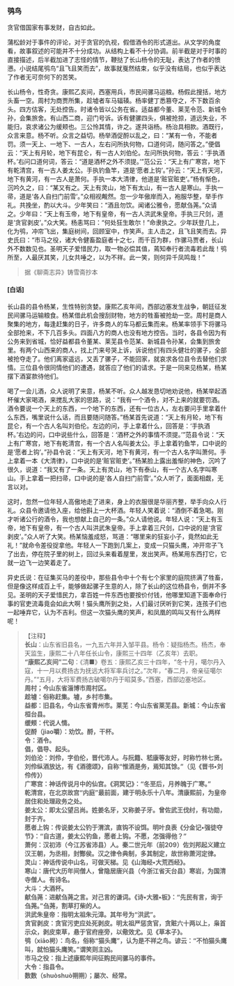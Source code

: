 <script type="text/javascript">
    var head = document.getElementsByTagName('head')[0];
    cssURL = '/public/liao.css';
    linkTag = document.createElement('link');
    linkTag.href = cssURL;
    linkTag.setAttribute('type','text/css');
    linkTag.setAttribute('rel','stylesheet');
    head.appendChild(linkTag);
</script>
### 鸮鸟

贪官借国家有事发财，自古如此。

蒲松龄对于事件的评论，对于贪官的仇视，假借酒令的形式道出。从文学的角度看，故事叙述的可能并不十分成功。从结构上看不十分协调。前半截是对于时事的直接描述，后半截加进了志怪的情节，鞭挞了长山杨令的无耻，表达了作者的愤懑。小说结尾鸮鸟“且飞且笑而去”，故事就戛然结束，似乎没有结局，也似乎表达了作者无可奈何下的苦笑。

长山杨令，性奇贪。康熙乙亥间，西塞用兵，市民间骡马运粮。杨假此搜括，地方头畜一空。周村为商贾所集，趁墟者车马辐辏。杨率健丁悉篡夺之，不下数百余头。四方估客，无处控告。时诸令皆以公务在省。适益都今董、莱芜令范、新城令孙，会集旅舍。有山西二商，迎门号诉。诉有健骡四头，俱被抢掠，道远失业，不能归，哀求诸公为缓颊也。三公怜其情，许之。遂共诣杨。杨治具相款。酒既行，众言来意。杨不听。众言之益切。杨举酒促酹以乱之，曰：“某有一令，不能者罚。须一天上、一地下、一古人，左右问所执何物，口道何词，随问答之。”便倡云：“天上有月轮，地下有昆仑，有一古人刘伯伦。左问所执何物，答云：‘手执酒杯。’右问口道何词，答云：“道是酒杯之外不须提。’”范公云：“天上有广寒宫，地下有乾清宫，有一古人姜太公。手执钓鱼竿，道是‘愿者上钩’。”孙云：“天上有天河，地下有黄河，有一古人是萧何。手执一本大清律，他道是‘赃官赃吏’。”杨有惭色，沉吟久之，曰：“某又有之。天上有灵山，地下有太山，有一古人是寒山。手执一帚，道是‘各人自扫门前雪’。”众相视觍然。忽一少年傲岸而入，袍服华整，举手作礼。共挽坐，酌以大斗。少年笑曰：“酒且勿饮。闻诸公雅令，愿献刍荛。”众请之。少年曰：“天上有玉帝，地下有皇帝，有一古人洪武朱皇帝。手执三尺剑，道是‘贪官剥皮’。”众大笑。杨恚骂曰：“何处狂生敢尔！”命隶执之。少年跃登几上，化为鸮，冲帘飞出，集庭树间，回顾室中，作笑声。主人击之，且飞且笑而去。异史氏曰：“市马之役，诸大令健畜盈庭者十之七，而千百为群，作骡马贾者，长山外不数数见也。圣明天子爱惜民力，取一物必偿其值，蔫知奉行者流毒若此哉！鸮所至，人最厌其笑，儿女共唾之，以为不祥。此一笑，则何异千凤鸣哉！”

</section>

> 据《聊斋志异》铸雪斋抄本

#### [白话]
<aside>

长山县的县令杨某，生性特别贪婪。康熙乙亥年间，西部边塞发生战争，朝廷征发民间骡马运输粮食。杨某借此机会搜刮财物，地方的牲畜被抢劫一空。周村是商人聚集的地方，每逢赶集的日子，许多商人的车马都云集而来。杨某率领手下将骡马全部抢来，不下几百多头。四面八方的商人也没有地方控告。当时，各县令因为有公务来到省城，恰好益都县令董某、莱芜县令范某、新城县令孙某，会集到旅舍里。有两个山西来的商人，找上门来号哭上诉，诉说他们有四头健壮的骡子，全部被抢夺走了。他们离家遥远，又丢了骡子，不能回家，就哀求各位县令去替他们求情。三位县令很同情他们的遭遇，就答应了他们的请求。于是一同来见杨某，杨某摆下酒宴款待他们。

喝了一会儿酒，众人说明了来意，杨某不听。众人越发恳切地劝说他，杨某举起酒杯催大家喝酒，来搅乱大家的思路，说：“我有一个酒令，对不上来的就要罚酒。酒令要说一个天上的东西，一个地下的东西，还有一位古人，左右要问手里拿着什么东西，嘴里说什么话，而且要随问随答。”杨某首先说道：“天上有月轮，地下有昆仑，有一个古人名叫刘伯伦。左边的问，手上拿着什么，回答是：‘手执酒杯。’右边的问，口中说些什么，回答是：‘酒杯之外的事情不须提。’”范县令说：“天上有广寒宫，地下有乾清宫，有一个古人名叫姜太公。手上拿着钓鱼竿，口中说的是‘愿者上钩’。”孙县令说：“天上有天河，地下有黄河，有一个古人名字叫萧何。手上拿着一本《大清律》，口中说的是‘赃官赃吏’。”杨某脸上露出羞惭的神色，沉吟了很久，说道：“我又有了一条。天上有灵山，地下有泰山，有一个古人名字叫寒山。手上拿着一把扫帚，口中说的是‘各人自扫门前雪’。”众人听了，面面相觑，无言以对。

这时，忽然一位年轻人高傲地走了进来，身上的衣服很是华丽齐整，举手向众人行礼。众县令邀请他入座，给他斟上一大杯酒。年轻人笑着说：“酒倒不着急喝。刚才听诸公行的酒令，我也想献上自己的一条。”众人请他说。年轻人说：“天上有玉帝，地下有皇帝，有一个古人叫洪武朱皇帝。手上拿着三尺剑，口中说的是‘贪官剥皮’。”众人听了大笑。杨某恼羞成怒，骂道：“哪里来的狂妄小子，竟然如此无礼！”就命令差役捉拿他。年轻人一下跑到几案上，变成一只猫头鹰，冲开帘子飞了出去，停在院子里的树上，回过头来看着屋里，发出笑声。杨某用东西打它，它就一边飞一边笑着走了。

异史氏说：在征集买马的差役中，那些县令中十个有七个家里的庭院挤满了牲畜，但是像这样成百上千，能够做起骡子生意的人，除了长山的这位杨县令，倒并不多见。圣明的天子爱惜民力，拿百姓一件东西也要按价付钱，他哪里知道下面奉命行事的官吏流毒竟会如此大啊！猫头鹰所到之处，人们最讨厌听到它笑，连孩子们也一起唾弃它，认为不吉利。但这一次猫头鹰的笑声，和凤凰的鸣叫又有什么两样呢！

</aside>

> 【注释】  
<b>长山</b>：山东省旧县名，一九五六年并入邹平县。杨令：疑指杨杰。杨杰，奉天监生，康熙二十八年任长山令，康熙三十四年（乙亥年）去职。  
<b>“康熙乙亥间”二句</b>：《清■》卷五：康熙乙亥三十四年，“冬十月，噶尔丹入寇，十一月以费扬古为抚远大将军率兵讨之。”次年，“春二月，帝亲征噶尔丹。”“五月，大将军费扬古破噶尔丹于昭莫多。”西塞，西部边塞地区。  
<b>周村；今山东省淄博市周村区。  
<b>趁墟</b>：俗称赶集。墟，乡村市集。  
<b>益都</b>：旧县名，今山东省青州市。莱芜：今山东省莱芜县。新城：今山东省桓台县。  
<b>缓颊</b>：代说人情。  
<b>促酹（jiao嚼）</b>：劝饮。酹，干杯。  
<b>令</b>：酒令。  
<b>倡，倡导、起头。  
<b>刘伯沦</b>：刘伶，字伯伦，晋代沛人。与阮籍、嵇康等友好，时称竹林七贤。刘伶纵酒放达，有《酒德颂》，自称“惟酒是务，焉知其馀。”（见《晋书•刘伶传》）  
<b>广寒宫</b>：神话传说月中的仙宫。《洞冥记》：“冬至后，月养魄于广寒。”  
<b>乾清宫，在北京故宫“内庭”最前面，建于明永乐十八年。清康熙前，为皇帝居住和处理政务之处。  
<b>姜太公</b>：即太公望吕尚。姓姜名牙，又称姜子牙。曾佐武王伐纣，有功勋，封于齐。  
<b>愿者上钩</b>：传说姜太公钓于渭滨，直钩不设饵。明叶良表《分金记•强徒夺节》：“自古道，姜太公钓鱼，愿者上钩。不愿，怎强得他？”  
<b>萧何</b>：汉初沛（今江苏省沛县）人。秦二世元年（前209）佐刘邦起义建立汉王朝，为丞相，封酂侯。汉之律令典制，多其制定，故世称萧河定律。  
<b>灵山</b>：神话传说中山名，可做天梯。见《山海经•大荒西经》。  
<b>寒山</b>：唐代大历年间僧人，曾隐居唐兴县（今浙江省天台县）寒岩，为国清寺僧人。有诗名。  
<b>大斗</b>：大酒杯。  
<b>献刍荛</b>：进献刍荛之言。对己言的谦词。《诗•大雅•板》：“先民有言，询于刍荛。”刍荛，割草打柴的人。  
<b>洪武朱皇帝</b>：指明太祖朱元漳。其年号为“洪武”。  
<b>贪官剥皮</b>：贪官污吏应处死剥皮。明太祖严惩贪官，贪赃六十两以上，枭首示众，剥皮束草，悬于官府座旁，以儆效尤。见《草本子》。  
<b>鸮（xiāo枵）</b>：鸟名，俗称“猫头鹰”，认为是不祥之鸟。谚云：“不怕猫头鹰叫，就怕猫头鹰笑。”谓笑则主凶。  
<b>市马之役</b>：指上述康熙年间征购民间骡马的事件。  
<b>大令</b>：指县令。  
<b>数数（shuòshuò朔朔）；屡次、经常。  
